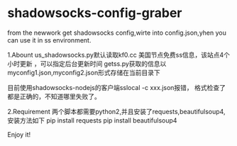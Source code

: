 # shadowsocks-config-graber
from the newwork get shadowsocks config,wirte into config.json,yhen you can use it in ss environment.

1.Abount
us_shadowsocks.py默认读取kf0.cc 美国节点免费ss信息，该站点4个小时更新
，可以指定后台更新时间
getss.py获取的信息以myconfig1.json,myconfig2.json形式存储在当前目录下

目前使用shadowsocks-nodejs的客户端sslocal -c xxx.json报错，
格式检查了都是正确的，不知道哪里失败了。

2.Requirement
两个脚本都需要python2,并且安装了requests,beautifulsoup4,安装方法如下
pip install requests
pip install beautifulsoup4

Enjoy it!
